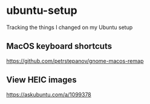 # ubuntu-setup
Tracking the things I changed on my Ubuntu setup

## MacOS keyboard shortcuts
https://github.com/petrstepanov/gnome-macos-remap

## View HEIC images
https://askubuntu.com/a/1099378

